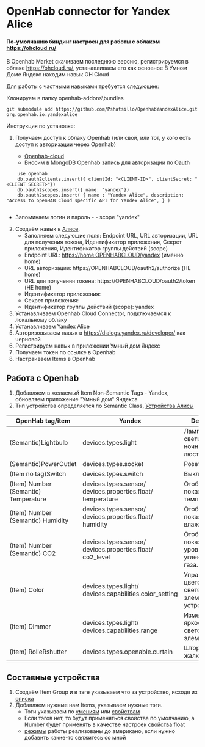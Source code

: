 # OpenHab connector for Yandex Alice

#### По-умолчанию биндинг настроен для работы с облаком https://ohcloud.ru/
В Openhab Market скачиваем последнюю версию, регистрируемся в облаке  https://ohcloud.ru/, устанавливаем его как основное
В Умном Доме Яндекс находим навык OH Cloud

Для работы с частными навыками требуется следующее:

Клонируем в папку openhab-addons\bundles

```git submodule add https://github.com/Pshatsillo/OpenhabYandexAlice.git org.openhab.io.yandexalice```

Инструкция по установке:

1. Получаем доступ к облаку Openhab (или свой, или тот, у кого есть доступ к авторизации через Openhab)
   
   * [Openhab-cloud](https://github.com/openhab/openhab-cloud)
   * Вносим в MongoDB Openhab запись для авторизации по Oauth 
  
```
    use openhab
    db.oauth2clients.insert({ clientId: "<CLIENT-ID>", clientSecret: "<CLIENT SECRET>"})
    db.oauth2scopes.insert({ name: "yandex"})
    db.oauth2scopes.insert( { name : "Yandex Alice", description: "Access to openHAB Cloud specific API for Yandex Alice", } )
 
  ```

  * Запоминаем логин и пароль <CLIENT-ID> - <CLIENT SECRET> - scope "yandex"

2. Создаём навык в [Алисе](https://dialogs.yandex.ru/developer/).
   * Заполняем следующие поля: Endpoint URL, URL авторизации, URL для получения токена, Идентификатор приложения, Секрет приложения, Идентификатор группы действий (scope)
   * Endpoint URL: https://home.OPENHABCLOUD/yandex (именно home)
   * URL авторизации: https://OPENHABCLOUD/oauth2/authorize (НЕ home)
   * URL для получения токена: https://OPENHABCLOUD/oauth2/token (НЕ home)
   * Идентификатор приложения: <CLIENT-ID>
   * Секрет приложения: <CLIENT SECRET>
   * Идентификатор группы действий (scope): yandex
3. Устанавливаем Openhab Cloud Connector, подключаемся к локальному облаку
4. Устанавливаем Yandex Alice
5. Авторизовываем навык в https://dialogs.yandex.ru/developer/ как черновой
6. Регистрируем навык в приложении Умный дом Яндекс
7. Получаем токен по ссылке в Openhab
8. Настраиваем Items в Openhab

## Работа с Openhab

1. Добавляем в желаемый Item Non-Semantic Tags - Yandex, обновляем приложение "Умный дом" Яндекса
2. Тип устройства определяется по Semantic Class, [Устройства Алисы](https://yandex.ru/dev/dialogs/smart-home/doc/concepts/device-types.html)

| OpenHab tag/item                     | Yandex                                                                     |  Describe   |
|--------------------------------------|----------------------------------------------------------------------------|-----|
| (Semantic)Lightbulb                  | devices.types.light                                                        |   Лампочка, светильник, ночник, люстра  |
| (Semantic)PowerOutlet                | devices.types.socket                                                       |  Розетка   |
| (Item no tag)Switch                  | devices.types.switch                                                       |  Выключатель   |
| (Item) Number (Semantic) Temperature | devices.types.sensor/ devices.properties.float/ temperature                |  Отображение показаний температуры   |
| (Item) Number (Semantic) Humidity    | devices.types.sensor/ devices.properties.float/           humidity         |  Отображение показаний влажности.   |
| (Item) Number (Semantic) CO2         | devices.types.sensor/ devices.properties.float/           co2_level        |   Отображение показаний уровня углекислого газа.|
| (Item) Color                         | devices.types.light/ devices.capabilities.color_setting                    |  Управление цветом для светящихся элементов в устройстве   |
| (Item) Dimmer                        | devices.types.light/                            devices.capabilities.range |  Изменение яркости световых элементов.   |
| (Item) RolleRshutter                 |   devices.types.openable.curtain                                                   |  Шторы, жалюзи.   |

## **Составные устройства**


1. Создаём Item Group и в тэге указываем что за устройство, исходя из [списка](https://yandex.ru/dev/dialogs/smart-home/doc/concepts/device-types.html)
2. Добавляем нужные нам Items, указываем нужные тэги.
   * Тэги указываем по [умениям](https://yandex.ru/dev/dialogs/smart-home/doc/concepts/capability-types.html) или [свойствам](https://yandex.ru/dev/dialogs/smart-home/doc/concepts/properties-types.html)
   * Если тэгов нет, то будут применяться свойства по умолчанию, а Number будет применять в качестве настроек [свойства](https://yandex.ru/dev/dialogs/smart-home/doc/concepts/float.html) float
   * [режимы](https://yandex.ru/dev/dialogs/smart-home/doc/concepts/mode-instance-modes.html) работы реализованы до американо, если нужно добавить какие-то свяжитесь со мной



